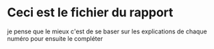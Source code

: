 # Ceci est le fichier du rapport
je pense que le mieux c'est de se baser sur les explications de chaque numéro pour ensuite le compléter 
